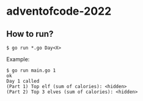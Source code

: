 # adventofcode-2022

## How to run?

```
$ go run *.go Day<X>
```

Example:
```
$ go run main.go 1                                                                                                                          ok 
Day 1 called
(Part 1) Top elf (sum of calories): <hidden>
(Part 2) Top 3 elves (sum of calories): <hidden>
```
